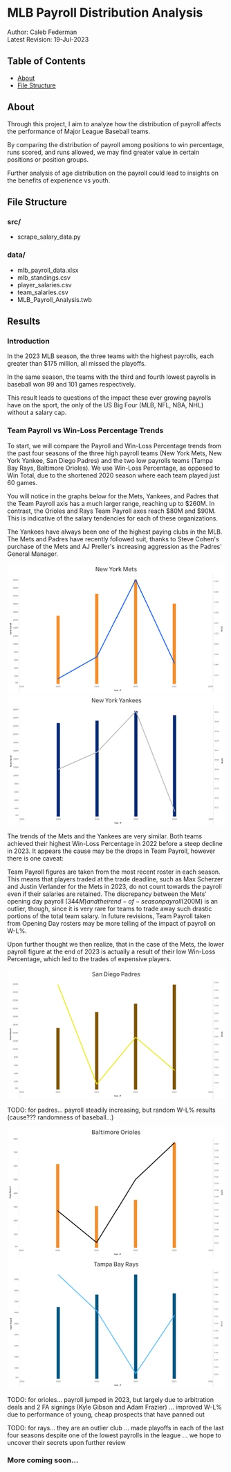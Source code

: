 # MLB Payroll Distribution Analysis

Author: Caleb Federman<br>
Latest Revision: 19-Jul-2023

## Table of Contents
- [About](#about)
- [File Structure](#file-structure)

## About

Through this project, I aim to analyze how the distribution of payroll affects the performance of Major League Baseball teams. 

By comparing the distribution of payroll among positions to win percentage, runs scored, and runs allowed, we may find greater value in certain positions or position groups. 

Further analysis of age distribution on the payroll could lead to insights on the benefits of experience vs youth.

## File Structure

### src/

 - scrape_salary_data.py

### data/

- mlb_payroll_data.xlsx
- mlb_standings.csv
- player_salaries.csv
- team_salaries.csv
- MLB_Payroll_Analysis.twb

## Results

### Introduction

In the 2023 MLB season, the three teams with the highest payrolls, each greater than $175 million, all missed the playoffs. 

In the same season, the teams with the third and fourth lowest payrolls in baseball won 99 and 101 games respectively.

This result leads to questions of the impact these ever growing payrolls have on the sport, the only of the US Big Four (MLB, NFL, NBA, NHL) without a salary cap.

### Team Payroll vs Win-Loss Percentage Trends

To start, we will compare the Payroll and Win-Loss Percentage trends from the past four seasons of the three high payroll teams (New York Mets, New York Yankee, San Diego Padres) and the two low payrolls teams (Tampa Bay Rays, Baltimore Orioles). We use Win-Loss Percentage, as opposed to Win Total, due to the shortened 2020 season where each team played just 60 games.

You will notice in the graphs below for the Mets, Yankees, and Padres that the Team Payroll axis has a much larger range, reaching up to $260M. In contrast, the Orioles and Rays Team Payroll axes reach $80M and $90M. This is indicative of the salary tendencies for each of these organizations. 

The Yankees have always been one of the highest paying clubs in the MLB. The Mets and Padres have recently followed suit, thanks to Steve Cohen's purchase of the Mets and AJ Preller's increasing aggression as the Padres' General Manager.

<img src="./img/mets_trend.png" alt="Mets Payroll vs W-L%" height="300"/>
<img src="./img/yankees_trend.png" alt="Yankees Payroll vs W-L%" height="300"/>

The trends of the Mets and the Yankees are very similar. Both teams achieved their highest Win-Loss Percentage in 2022 before a steep decline in 2023. It appears the cause may be the drops in Team Payroll, however there is one caveat: 

Team Payroll figures are taken from the most recent roster in each season. This means that players traded at the trade deadline, such as Max Scherzer and Justin Verlander for the Mets in 2023, do not count towards the payroll even if their salaries are retained. The discrepancy between the Mets' opening day payroll ($344M) and their end-of-season payroll ($200M) is an outlier, though, since it is very rare for teams to trade away such drastic portions of the total team salary. In future revisions, Team Payroll taken from Opening Day rosters may be more telling of the impact of payroll on W-L%.

Upon further thought we then realize, that in the case of the Mets, the lower payroll figure at the end of 2023 is actually a result of their low Win-Loss Percentage, which led to the trades of expensive players.

<img src="./img/padres_trend.png" alt="Padres Payroll vs W-L%" height="300"/>

TODO: for padres... payroll steadily increasing, but random W-L% results (cause??? randomness of baseball...)

<img src="./img/orioles_trend.png" alt="Orioles Payroll vs W-L%" height="300"/>
<img src="./img/rays_trend.png" alt="Rays Payroll vs W-L%" height="300"/>


TODO: for orioles... payroll jumped in 2023, but largely due to arbitration deals and 2 FA signings (Kyle Gibson and Adam Frazier) ... improved W-L% due to performance of young, cheap prospects that have panned out

TODO: for rays... they are an outlier club ... made playoffs in each of the last four seasons despite one of the lowest payrolls in the league ... we hope to uncover their secrets upon further review

### More coming soon...


